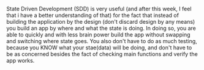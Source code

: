 State Driven Development (SDD) is very useful (and after this week, I feel that i have a better understanding of that) for the fact that instead of building the application by the design (don't discard design by any means) you build an app by where and what the state is doing. In doing so, you are able to quickly and with less brain power build the app without swapping and switching where state goes. You also don't have to do as much testing, because you KNOW what your stae(data) will be doing, and don't have to be as concerned besides the fact of checking main functions and verify the app works.